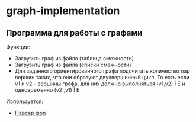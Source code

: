 # graph-implementation
## Программа для работы с графами
Функции:
- Загрузить граф из файла (таблица смежности)
- Загрузить граф из файла (списки смежности)
- Для заданного ориентированного графа подсчитать количество пар вершин таких, что они образуют двухвершинный цикл. То есть если v1 и v2 – вершины графа, для них должно выполняться (v1,v2) Î E и одновременно (v2 ,v1) Î E

Используется: 
- <a href="https://github.com/fangyidong/json-simple">Парсер json</a>